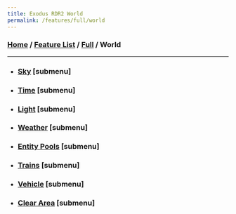```yaml
---
title: Exodus RDR2 World
permalink: /features/full/world
---
```

### [Home](/) / [Feature List](/features) / [Full](/features/full) / World
---
- ### [Sky](world/sky) [submenu]
- ### [Time](world/time) [submenu]
- ### [Light](world/light) [submenu]
- ### [Weather](world/weather) [submenu]
- ### [Entity Pools](world/entity-pools) [submenu]
- ### [Trains](world/trains) [submenu]
- ### [Vehicle](world/vehicle) [submenu]
- ### [Clear Area](world/clear-area) [submenu]
